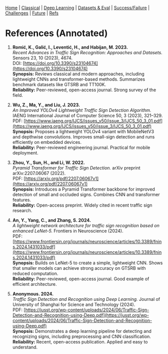 [Home](index.md) | [Classical](classical.md) | [Deep Learning](deep-learning.md) | [Datasets & Eval](datasets.md) | [Success/Failure](successes-failures.md) | [Challenges](challenges.md) | [Future](future.md) | [Refs](bibliography.md)

# References (Annotated)

1. **Romić, K., Galić, I., Leventić, H., and Habijan, M. 2023.**  
   *Recent Advances in Traffic Sign Recognition: Approaches and Datasets.* Sensors 23, 10 (2023), 4674.  
   DOI: [https://doi.org/10.3390/s23104674](https://doi.org/10.3390/s23104674)  
   **Synopsis:** Reviews classical and modern approaches, including lightweight CNNs and transformer-based methods. Summarizes benchmark datasets like GTSRB and TT100K.  
   **Reliability:** Peer-reviewed, open-access journal. Strong survey of the field.  

2. **Wu, Z., Ma, Y., and Liu, J. 2023.**  
   *An Improved YOLOv4 Lightweight Traffic Sign Detection Algorithm.* IAENG International Journal of Computer Science 50, 3 (2023), 321–329.  
   PDF: [https://www.iaeng.org/IJCS/issues_v50/issue_3/IJCS_50_3_01.pdf](https://www.iaeng.org/IJCS/issues_v50/issue_3/IJCS_50_3_01.pdf)  
   **Synopsis:** Proposes a lightweight YOLOv4 variant with MobileNetV3 and depthwise convolutions. Improves small-sign detection and runs efficiently on embedded devices.  
   **Reliability:** Peer-reviewed engineering journal. Practical for mobile deployment.  

3. **Zhou, Y., Sun, H., and Li, W. 2022.**  
   *Pyramid Transformer for Traffic Sign Detection.* arXiv preprint arXiv:2207.06067 (2022).  
   PDF: [https://arxiv.org/pdf/2207.06067v1](https://arxiv.org/pdf/2207.06067v1)  
   **Synopsis:** Introduces a Pyramid Transformer backbone for improved detection of small and occluded signs. Combines CNN and transformer features.  
   **Reliability:** Open-access preprint. Widely cited in recent traffic sign research.  

4. **An, Y., Yang, C., and Zhang, S. 2024.**  
   *A lightweight network architecture for traffic sign recognition based on enhanced LeNet-5.* Frontiers in Neuroscience (2024).  
   PDF: [https://www.frontiersin.org/journals/neuroscience/articles/10.3389/fnins.2024.1431033/pdf](https://www.frontiersin.org/journals/neuroscience/articles/10.3389/fnins.2024.1431033/pdf)  
   **Synopsis:** Builds on LeNet-5 to create a simple, lightweight CNN. Shows that smaller models can achieve strong accuracy on GTSRB with reduced computation.  
   **Reliability:** Peer-reviewed, open-access journal. Good example of efficient architecture.  

5. **Anonymous. 2024.**  
   *Traffic Sign Detection and Recognition using Deep Learning.* Journal of University of Shanghai for Science and Technology (2024).  
   PDF: [https://jusst.org/wp-content/uploads/2024/06/Traffic-Sign-Detection-and-Recognition-using-Deep.pdf](https://jusst.org/wp-content/uploads/2024/06/Traffic-Sign-Detection-and-Recognition-using-Deep.pdf)  
   **Synopsis:** Demonstrates a deep learning pipeline for detecting and recognizing signs, including preprocessing and CNN classification.  
   **Reliability:** Recent, open-access publication. Applied and easy to understand.  
